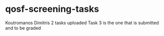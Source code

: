 # qosf-screening-tasks
Koutromanos Dimitris
2 tasks uploaded
Task 3 is the one that is submitted and to be graded
